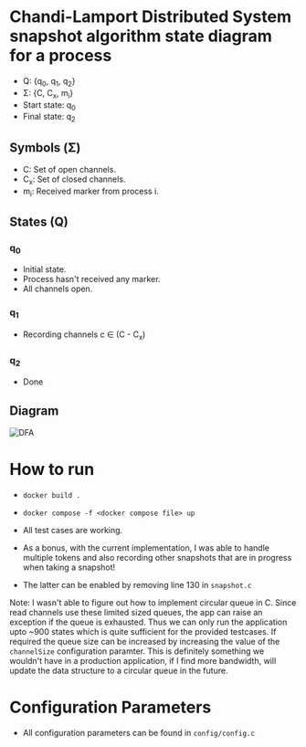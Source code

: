 # Chandi-Lamport Distributed System snapshot algorithm state diagram for a process

- Q: {q<sub>0</sub>, q<sub>1</sub>, q<sub>2</sub>} 
- Σ: {C, C<sub>x</sub>, m<sub>i</sub>}
- Start state: q<sub>0</sub>
- Final state: q<sub>2</sub>

## Symbols (Σ)

- C: Set of open channels.
- C<sub>x</sub>: Set of closed channels.
- m<sub>i</sub>: Received marker from process i.

## States (Q)

### q<sub>0</sub>
- Initial state.
- Process hasn't received any marker.
- All channels open.

### q<sub>1</sub>
- Recording channels c ∈ (C - C<sub>x</sub>)

### q<sub>2</sub>
- Done

## Diagram

![DFA](https://github.com/[Shivz3232]/[chandy-lamport]/blob/[main]/IMG_6325.png?raw=true)


# How to run

- `docker build .`
- `docker compose -f <docker compose file> up`

- All test cases are working.
- As a bonus, with the current implementation, I was able to handle multiple tokens and also recording other snapshots that are in progress when taking a snapshot!
- The latter can be enabled by removing line 130 in `snapshot.c`

Note: I wasn't able to figure out how to implement circular queue in C. Since read channels use these limited sized queues, the app can raise an exception if the queue is exhausted. Thus we can only run the application upto ~900 states which is quite sufficient for the provided testcases. If required the queue size can be increased by increasing the value of the `channelSize` configuration paramter. This is definitely something we wouldn't have in a production application, if I find more bandwidth, will update the data structure to a circular queue in the future.

# Configuration Parameters

- All configuration parameters can be found in `config/config.c`
